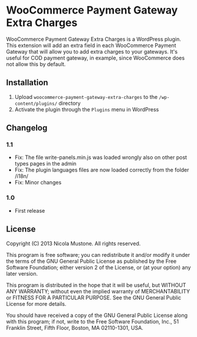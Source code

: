 # WooCommerce Payment Gateway Extra Charges

WooCommerce Payment Gateway Extra Charges is a WordPress plugin.
This extension will add an extra field in each WooCommerce Payment Gateway that will allow you to add extra charges to your gateways. It's useful for COD payment gateway, in example, since WooCommerce does not allow this by default.

## Installation

1. Upload `woocommerce-payment-gateway-extra-charges` to the `/wp-content/plugins/` directory
2. Activate the plugin through the `Plugins` menu in WordPress

## Changelog

### 1.1
* Fix: The file write-panels.min.js was loaded wrongly also on other post types pages in the admin
* Fix: The plugin languages files are now loaded correctly from the folder /i18n/
* Fix: Minor changes

### 1.0
* First release

## License

Copyright (C) 2013 Nicola Mustone. All rights reserved.

This program is free software; you can redistribute it and/or
modify it under the terms of the GNU General Public License
as published by the Free Software Foundation; either version 2
of the License, or (at your option) any later version.

This program is distributed in the hope that it will be useful,
but WITHOUT ANY WARRANTY; without even the implied warranty of
MERCHANTABILITY or FITNESS FOR A PARTICULAR PURPOSE.  See the
GNU General Public License for more details.

You should have received a copy of the GNU General Public License
along with this program; if not, write to the Free Software
Foundation, Inc., 51 Franklin Street, Fifth Floor, Boston, MA  02110-1301, USA.